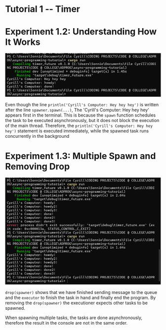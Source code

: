 # Tutorial 1 -- Timer 

# Experiment 1.2: Understanding How It Works 
![alt text](image.png)

Even though the line `println('Cyrill's Computer: Hey hey hey')` is written after the line `spawner.spawn(...)`, The 'Cyrill's Computer: Hey hey hey' appears first in the terminal. This is because the `spawn` function schedules the task to be executed asynchronously, but it does not block the execution of the main thread. Therefore, the `println('Cyrill's Computer: Hey hey hey')` statement is executed immediately, while the spawned task runs concurrently in the background

# Experiment 1.3: Multiple Spawn and Removing Drop
![alt text](image-1.png)

`drop(spawner)` shows that we have finished sending message to the queue and the `executor` to finish the task in hand and finally end the program. By removing the `drop(spawner)` the executioner expects other tasks to be spawned. 

When spawning multiple tasks, the tasks are done asynchronously, therefore the result in the console are not in the same order. 